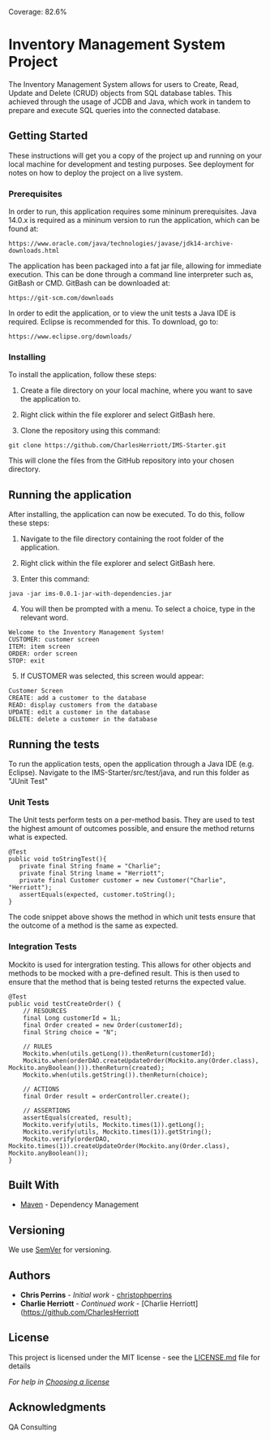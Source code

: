 Coverage: 82.6%
# Inventory Management System Project
The Inventory Management System allows for users to Create, Read, Update and Delete (CRUD) objects from SQL database tables. This achieved through the usage of JCDB and Java, which work in tandem to prepare and execute SQL queries into the connected database.


## Getting Started

These instructions will get you a copy of the project up and running on your local machine for development and testing purposes. See deployment for notes on how to deploy the project on a live system.

### Prerequisites

In order to run, this application requires some mininum prerequisites. Java 14.0.x is required as a mininum version to run the application, which can be found at:

```
https://www.oracle.com/java/technologies/javase/jdk14-archive-downloads.html
```
The application has been packaged into a fat jar file, allowing for immediate execution. This can be done through a command line interpreter such as, GitBash or CMD. GitBash can be downloaded at:
```
https://git-scm.com/downloads
```

In order to edit the application, or to view the unit tests a Java IDE is required. Eclipse is recommended for this. To download, go to:
```
https://www.eclipse.org/downloads/
```

### Installing

To install the application, follow these steps:
1. Create a file directory on your local machine, where you want to save the application to.

2. Right click within the file explorer and select GitBash here.

3. Clone the repository using this command:
```
git clone https://github.com/CharlesHerriott/IMS-Starter.git
```
This will clone the files from the GitHub repository into your chosen directory.


## Running the application
After installing, the application can now be executed. To do this, follow these steps:
1. Navigate to the file directory containing the root folder of the application.

2. Right click within the file explorer and select GitBash here.

3. Enter this command:
```
java -jar ims-0.0.1-jar-with-dependencies.jar
```
4. You will then be prompted with a menu. To select a choice, type in the relevant word.
```
Welcome to the Inventory Management System!
CUSTOMER: customer screen
ITEM: item screen
ORDER: order screen
STOP: exit
```
5. If CUSTOMER was selected, this screen would appear:
```
Customer Screen
CREATE: add a customer to the database
READ: display customers from the database
UPDATE: edit a customer in the database
DELETE: delete a customer in the database
```

## Running the tests
To run the application tests, open the application through a Java IDE (e.g. Eclipse).
Navigate to the IMS-Starter/src/test/java, and run this folder as "JUnit Test"

### Unit Tests 
The Unit tests perform tests on a per-method basis. They are used to test the highest amount of outcomes possible, and ensure the method returns what is expected. 
```
@Test
public void toStringTest(){
   private final String fname = "Charlie";
   private final String lname = "Herriott";
   private final Customer customer = new Customer("Charlie", "Herriott");
   assertEquals(expected, customer.toString();
}
```
The code snippet above shows the method in which unit tests ensure that the outcome of a method is the same as expected.

### Integration Tests 
Mockito is used for intergration testing. This allows for other objects and methods to be mocked with a pre-defined result.
This is then used to ensure that the method that is being tested returns the expected value.
```
@Test
public void testCreateOrder() {
	// RESOURCES
	final Long customerId = 1L;
	final Order created = new Order(customerId);
	final String choice = "N";
	
	// RULES
	Mockito.when(utils.getLong()).thenReturn(customerId);
	Mockito.when(orderDAO.createUpdateOrder(Mockito.any(Order.class), Mockito.anyBoolean())).thenReturn(created);
	Mockito.when(utils.getString()).thenReturn(choice);

	// ACTIONS
	final Order result = orderController.create();

	// ASSERTIONS
	assertEquals(created, result);
	Mockito.verify(utils, Mockito.times(1)).getLong();
	Mockito.verify(utils, Mockito.times(1)).getString();
	Mockito.verify(orderDAO, Mockito.times(1)).createUpdateOrder(Mockito.any(Order.class), Mockito.anyBoolean());
}
```


## Built With

* [Maven](https://maven.apache.org/) - Dependency Management

## Versioning

We use [SemVer](http://semver.org/) for versioning.

## Authors

* **Chris Perrins** - *Initial work* - [christophperrins](https://github.com/christophperrins)
* **Charlie Herriott** - *Continued work* - [Charlie Herriott](https://github.com/CharlesHerriott 

## License

This project is licensed under the MIT license - see the [LICENSE.md](LICENSE.md) file for details 

*For help in [Choosing a license](https://choosealicense.com/)*

## Acknowledgments

QA Consulting

